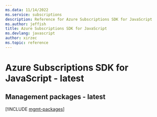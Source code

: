 ```yaml
---
ms.data: 11/14/2022
ms.service: subscriptions
description: Reference for Azure Subscriptions SDK for JavaScript
ms.author: jeffish
title: Azure Subscriptions SDK for JavaScript
ms.devlang: javascript
author: xirzec
ms.topic: reference
---
```

# Azure Subscriptions SDK for JavaScript - latest

## Management packages - latest
[!INCLUDE [mgmt-packages](subscriptions-mgmt-index.md)]